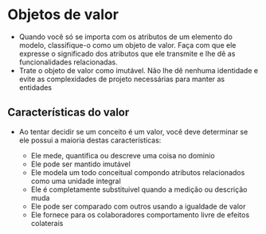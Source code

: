 # Objetos de valor

- Quando você só se importa com os atributos de um elemento do modelo, classifique-o como um objeto de valor. Faça com que ele expresse o significado dos atributos que ele transmite e lhe dê as funcionalidades relacionadas.
- Trate o objeto de valor como imutável. Não lhe dê nenhuma identidade e evite as complexidades de projeto necessárias para manter as entidades

## Características do valor

- Ao tentar decidir se um conceito é um valor, você deve determinar se ele possui a maioria destas características:

  - Ele mede, quantifica ou descreve uma coisa no dominio
  - Ele pode ser mantido imutável
  - Ele modela um todo conceitual compondo atributos relacionados como uma unidade integral
  - Ele é completamente substituivel quando a medição ou descrição muda
  - Ele pode ser comparado com outros usando a igualdade de valor
  - Ele fornece para os colaboradores comportamento livre de efeitos colaterais
 
    
